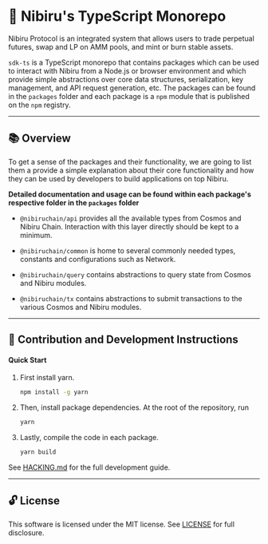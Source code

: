 # 🌟 Nibiru's TypeScript Monorepo

Nibiru Protocol is an integrated system that allows users to trade perpetual futures, swap and LP on AMM pools, and mint or burn stable assets.

`sdk-ts` is a TypeScript monorepo that contains packages which can be used to interact with Nibiru from a Node.js or browser environment and which provide simple abstractions over core data structures, serialization, key management, and API request generation, etc. The packages can be found in the `packages` folder and each package is a `npm` module that is published on the `npm` registry.

---

## 📚 Overview

To get a sense of the packages and their functionality, we are going to list them a provide a simple explanation about their core functionality and how they can be used by developers to build applications on top Nibiru.

**Detailed documentation and usage can be found within each package's respective folder in the `packages` folder**

- `@nibiruchain/api` provides all the available types from Cosmos and Nibiru Chain. Interaction with this layer directly should be kept to a minimum.

- `@nibiruchain/common` is home to several commonly needed types, constants and configurations such as Network.

- `@nibiruchain/query` contains abstractions to query state from Cosmos and Nibiru modules.

- `@nibiruchain/tx` contains abstractions to submit transactions to the various Cosmos and Nibiru modules.

---

## 📜 Contribution and Development Instructions


#### Quick Start 

1. First install yarn.
    ```sh
    npm install -g yarn
    ```

2. Then, install package dependencies. At the root of the repository, run 
    ```sh
    yarn 
    ```
3. Lastly, compile the code in each package.
    ```sh
    yarn build
    ```

See [HACKING.md](./HACKING.md) for the full development guide. 

---

## 🔓 License

This software is licensed under the MIT license. See [LICENSE](./LICENSE) for full disclosure.

